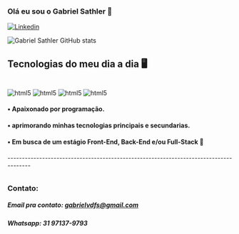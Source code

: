 ### Olá eu sou o Gabriel Sathler 👋

[![Linkedin](https://img.shields.io/badge/LinkedIn-0077B5?style=for-the-badge&logo=linkedin&logoColor=white)](https://www.linkedin.com/in/gabrieldornelasf/)

![Gabriel Sathler GitHub stats](https://github-readme-stats.vercel.app/api?username=GabrielSathler&show_icons=true&theme=dracula)

## Tecnologias do meu dia a dia 🖥️

<div style="display": inline_block><br/>    
    <img align="center" alt="html5" src="https://img.shields.io/badge/HTML5-E34F26?style=for-the-badge&logo=html5&logoColor=white"/>
    <img align="center" alt="html5" src="https://img.shields.io/badge/CSS3-1572B6?style=for-the-badge&logo=css3&logoColor=white"/>    
    <img align="center" alt="html5" src="https://img.shields.io/badge/JavaScript-F7DF1E?style=for-the-badge&logo=javascript&logoColor=black"/>
    <img align="center" alt="html5" src="https://img.shields.io/badge/Java-ED8B00?style=for-the-badge&logo=openjdk&logoColor=white"/>
</div>

#### • Apaixonado por programação.
#### • aprimorando minhas tecnologias principais e secundarias.
#### • Em busca de um estágio Front-End, Back-End e/ou Full-Stack 🚀
###### --------------------------------------------------------------------------------------
### Contato:
##### Email pra contato: gabrielvdfs@gmail.com
##### Whatsapp: 31 97137-9793

